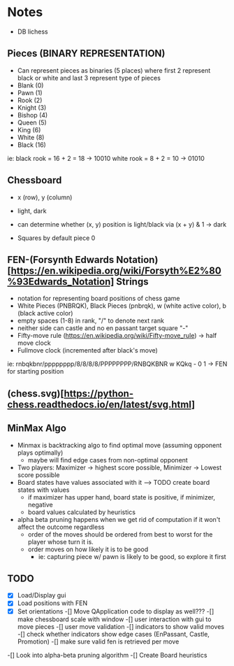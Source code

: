 # Notes
- DB lichess


## Pieces (BINARY REPRESENTATION)
- Can represent pieces as binaries (5 places) where first 2 represent black or white and last 3 represent type of pieces
- Blank (0)
- Pawn (1)
- Rook (2)
- Knight (3)
- Bishop (4)
- Queen (5)
- King (6)
- White (8)
- Black (16)

ie: black rook = 16 + 2 = 18 -> 10010
    white rook = 8 + 2 = 10 -> 01010

## Chessboard
- x (row), y (column)
- light, dark
- can determine whether (x, y) position is light/black via 
(x + y) & 1 -> dark

- Squares by default piece 0

## FEN-(Forsynth Edwards Notation)[https://en.wikipedia.org/wiki/Forsyth%E2%80%93Edwards_Notation] Strings
- notation for representing board positions of chess game
- White Pieces (PNBRQK), Black Pieces (pnbrqk), w (white active color), b (black active color)
- empty spaces (1-8) in rank, "/" to denote next rank
- neither side can castle and no en passant target square "-"
- Fifty-move rule (https://en.wikipedia.org/wiki/Fifty-move_rule) -> half move clock
- Fullmove clock (incremented after black's move)

ie:
rnbqkbnr/pppppppp/8/8/8/8/PPPPPPPP/RNBQKBNR w KQkq - 0 1
-> FEN for starting position

## (chess.svg)[https://python-chess.readthedocs.io/en/latest/svg.html]


## MinMax Algo
- Minmax is backtracking algo to find optimal move (assuming opponent plays optimally)
    - maybe will find edge cases from non-optimal opponent
- Two players: Maximizer -> highest score possible, Minimizer -> Lowest score possible
- Board states have values associated with it --> TODO create board states with values
    - if maximizer has upper hand, board state is positive, if minimizer, negative
    - board values calculated by heuristics
- alpha beta pruning happens when we get rid of computation if it won't affect the outcome regardless
    - order of the moves should be ordered from best to worst for the player whose turn it is.
    - order moves on how likely it is to be good
        - ie: capturing piece w/ pawn is likely to be good, so explore it first

## TODO
-[x] Load/Display gui
-[x] Load positions with FEN
-[x] Set orientations
-[] Move QApplication code to display as well???
-[] make chessboard scale with window
-[] user interaction with gui to move pieces
-[] user move validation
-[] indicators to show valid moves
    -[] check whether indicators show edge cases (EnPassant, Castle, Promotion)
-[] make sure valid fen is retrieved per move

-[] Look into alpha-beta pruning algorithm
-[] Create Board heuristics


